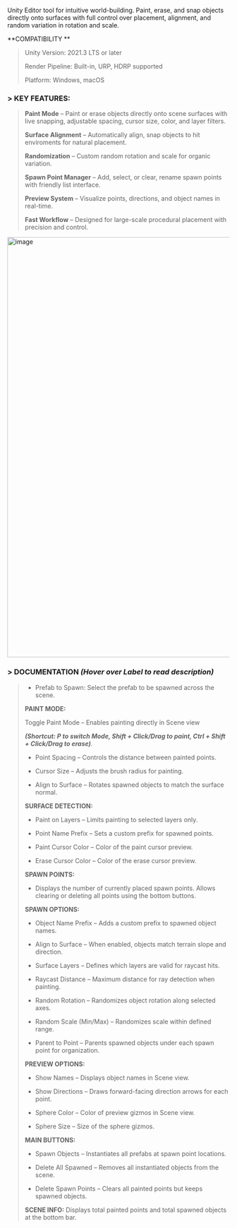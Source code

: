 Unity Editor tool for intuitive world-building. Paint, erase, and snap objects directly onto surfaces with full control over placement, alignment, and random variation in rotation and scale.

**COMPATIBILITY **

> Unity Version: 2021.3 LTS or later
> 
> Render Pipeline: Built-in, URP, HDRP supported
> 
> Platform: Windows, macOS

### > **KEY FEATURES:**
> 
> **Paint Mode** – Paint or erase objects directly onto scene surfaces with live snapping, adjustable spacing, cursor size, color, and layer filters.
> 
> **Surface Alignment** – Automatically align, snap objects to hit enviroments for natural placement.
> 
> **Randomization** – Custom random rotation and scale for organic variation.
> 
> **Spawn Point Manager** – Add, select, or clear, rename spawn points with friendly list interface.
> 
> **Preview System** – Visualize points, directions, and object names in real-time.
> 
> **Fast Workflow** – Designed for large-scale procedural placement with precision and control.

<img width="1540" height="951" alt="image" src="https://github.com/user-attachments/assets/10befc54-ab9a-4a65-9726-8560af1dd012" />

### > **DOCUMENTATION** _(Hover over Label to read description)_
> 
>
> - Prefab to Spawn: Select the prefab to be spawned across the scene.
> 
> 
> **PAINT MODE:**
> 
> Toggle Paint Mode – Enables painting directly in Scene view
>
>_**(Shortcut: P to switch Mode, Shift + Click/Drag to paint, Ctrl + Shift + Click/Drag to erase)**._
> 
> - Point Spacing – Controls the distance between painted points.
> 
> - Cursor Size – Adjusts the brush radius for painting.
> 
> - Align to Surface – Rotates spawned objects to match the surface normal.
> 
> **SURFACE DETECTION:**
> 
> - Paint on Layers – Limits painting to selected layers only.
> 
> - Point Name Prefix – Sets a custom prefix for spawned points.
> 
> - Paint Cursor Color – Color of the paint cursor preview.
> 
> - Erase Cursor Color – Color of the erase cursor preview.
> 
> **SPAWN POINTS:**
> 
> - Displays the number of currently placed spawn points.
> Allows clearing or deleting all points using the bottom buttons.
> 
> **SPAWN OPTIONS:**
> 
> - Object Name Prefix – Adds a custom prefix to spawned object names.
> 
> - Align to Surface – When enabled, objects match terrain slope and direction.
> 
> - Surface Layers – Defines which layers are valid for raycast hits.
> 
> - Raycast Distance – Maximum distance for ray detection when painting.
> 
> - Random Rotation – Randomizes object rotation along selected axes.
> 
> - Random Scale (Min/Max) – Randomizes scale within defined range.
> 
> - Parent to Point – Parents spawned objects under each spawn point for organization.
> 
> **PREVIEW OPTIONS:**
> 
> - Show Names – Displays object names in Scene view.
> 
> - Show Directions – Draws forward-facing direction arrows for each point.
> 
> - Sphere Color – Color of preview gizmos in Scene view.
> 
> - Sphere Size – Size of the sphere gizmos.
> 
> **MAIN BUTTONS:**
> 
> - Spawn Objects – Instantiates all prefabs at spawn point locations.
> 
> - Delete All Spawned – Removes all instantiated objects from the scene.
> 
> - Delete Spawn Points – Clears all painted points but keeps spawned objects.
> 
> **SCENE INFO:** Displays total painted points and total spawned objects at the bottom bar.

